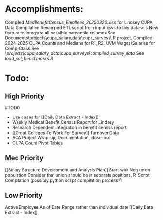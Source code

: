 # Accomplishments:
Compiled *MedBenefitCensus_Enrollees_20250320.xlsx* for Lindsey
CUPA Data Compilation
	Revamped ETL script from input csvs to tidy datasets
	New feature to integrate all possible percentile columns 
	See Documents\projects\cupa_salary_data\cupa_surveys\ R project,
Compiled 2024-2025 CUPA Counts and Medians for R1, R2, UVM Wages/Salaries for Comp-Class
	See *\projects\cupa_salary_data\cupa_surveys\compiled_survey_data*
	See *load_sal_benchmarks.R*

# Todo:
## High Priority


#TODO 
- Use cases for [[Daily Data Extract - Index]]
- Weekly Medical Benefit Census Report for Lindsey
- Research Dependent integration in benefit census report
- [[Great Colleges To Work For Survey]] Turnover Data
- ACA Project Wrap-up, Documentation, close-out
- CUPA Count Pivot Tables


## Med Priority
[[Salary Structure Development and Analysis Plan]]
	Start with Non union population
	Consider that union should be in separate positions. 
R-Script Compilation (possibly python script compilation process?)

## Low Priority
Active Employee As of Date Range rather than individual date
[[Daily Data Extract - Index]]


